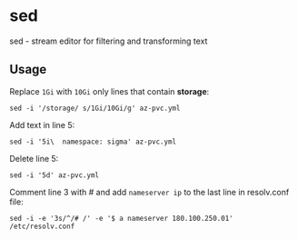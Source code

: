 # sed

sed - stream editor for filtering and transforming text

## Usage

Replace `1Gi` with `10Gi` only lines that contain __storage__:
```shell
sed -i '/storage/ s/1Gi/10Gi/g' az-pvc.yml
```

Add text in line 5:
```shell
sed -i '5i\  namespace: sigma' az-pvc.yml
```

Delete line 5:
```shell
sed -i '5d' az-pvc.yml
```

Comment line 3 with # and add `nameserver ip` to the last line in resolv.conf file:
```shell
sed -i -e '3s/^/# /' -e '$ a nameserver 180.100.250.01' /etc/resolv.conf
```


